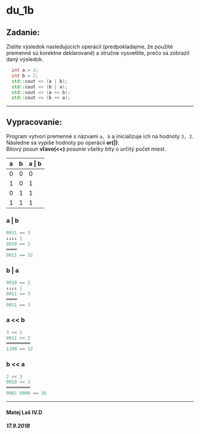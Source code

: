 # du_1b

## Zadanie:

Zistite výsledok nasledujúcich operácií (predpokladajme, že použité premenné sú korektne deklarované) a stručne vysvetlite, prečo sa zobrazil daný výsledok.

```cpp
  int a = 3;
  int b = 2;
  std::cout << (a | b);
  std::cout << (b | a);
  std::cout << (a << b);
  std::cout << (b << a);
```

---

## Vypracovanie:

Program vytvorí premenné s názvami `a, b` a inicializuje ich na hodnoty `3, 2`. Následne sa vypíše hodnoty po operácií **or(|)**.\
Bitový posun **vľavo(<<)** posunie všetky bity o určitý počet miest.

| a | b | a \| b |
| - | - | ------ |
| 0 | 0 | 0      |
| 1 | 0 | 1      |
| 0 | 1 | 1      |
| 1 | 1 | 1      |

### a | b
```cpp
0011 == 3 
↓↓↓↓ |
0010 == 2
════	
0011 == 32
```

### b | a
```cpp
0010 == 2
↓↓↓↓ |
0011 == 3
════	
0011 == 3
```

### a << b
```cpp
3 << 2
0011 << 2
═════════
1100 == 12
```

### b << a
```cpp
2 << 3
0010 << 3
═════════
0001 0000 == 16
```

---

#### Matej Laš IV.D
##### 17.9.2018
